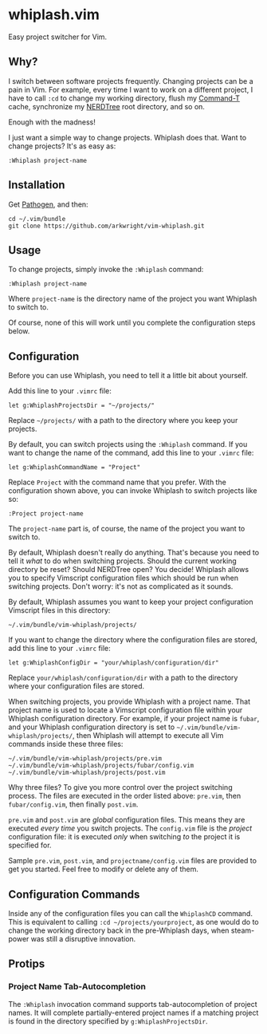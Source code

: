 # whiplash.vim

Easy project switcher for Vim.

## Why?

I switch between software projects frequently. Changing projects can be
a pain in Vim. For example, every time I want to work on a different
project, I have to call `:cd` to change my working directory, flush my
[Command-T](https://github.com/wincent/Command-T) cache, synchronize my
[NERDTree](https://github.com/scrooloose/nerdtree) root directory, and
so on.

Enough with the madness!

I just want a simple way to change projects. Whiplash does that. Want to
change projects? It's as easy as:

    :Whiplash project-name

## Installation

Get [Pathogen](https://github.com/tpope/vim-pathogen), and then:

    cd ~/.vim/bundle
    git clone https://github.com/arkwright/vim-whiplash.git

## Usage

To change projects, simply invoke the `:Whiplash` command:

    :Whiplash project-name

Where `project-name` is the directory name of the project you want
Whiplash to switch to.

Of course, none of this will work until you complete the configuration
steps below.

## Configuration

Before you can use Whiplash, you need to tell it a little bit about
yourself.

Add this line to your `.vimrc` file:

    let g:WhiplashProjectsDir = "~/projects/"

Replace `~/projects/` with a path to the directory where you keep your
projects.

By default, you can switch projects using the `:Whiplash` command. If
you want to change the name of the command, add this line to your
`.vimrc` file:

    let g:WhiplashCommandName = "Project"

Replace `Project` with the command name that you prefer. With the
configuration shown above, you can invoke Whiplash to switch projects
like so:

    :Project project-name

The `project-name` part is, of course, the name of the project you want
to switch to.

By default, Whiplash doesn't really do anything. That's because you need
to tell it *what* to do when switching projects. Should the current
working directory be reset? Should NERDTree open? You decide! Whiplash
allows you to specify Vimscript configuration files which should
be run when switching projects. Don't worry: it's not as complicated as
it sounds.

By default, Whiplash assumes you want to keep your project configuration
Vimscript files in this directory:

    ~/.vim/bundle/vim-whiplash/projects/

If you want to change the directory where the configuration files are
stored, add this line to your `.vimrc` file:

    let g:WhiplashConfigDir = "your/whiplash/configuration/dir"

Replace `your/whiplash/configuration/dir` with a path to the directory
where your configuration files are stored.

When switching projects, you provide Whiplash with a project name. That
project name is used to locate a Vimscript configuration file within
your Whiplash configuration directory. For example, if your project name
is `fubar`, and your Whiplash configuration directory is set to
`~/.vim/bundle/vim-whiplash/projects/`, then Whiplash will attempt to
execute all Vim commands inside these three files:

    ~/.vim/bundle/vim-whiplash/projects/pre.vim
    ~/.vim/bundle/vim-whiplash/projects/fubar/config.vim
    ~/.vim/bundle/vim-whiplash/projects/post.vim

Why three files? To give you more control over the project switching
process. The files are executed in the order listed above: `pre.vim`,
then `fubar/config.vim`, then finally `post.vim`.

`pre.vim` and `post.vim` are *global* configuration files. This means
they are executed *every time* you switch projects. The `config.vim`
file is the *project* configuration file: it is executed *only* when
switching *to* the project it is specified for.

Sample `pre.vim`, `post.vim`, and `projectname/config.vim` files are
provided to get you started. Feel free to modify or delete any of them.

## Configuration Commands

Inside any of the configuration files you can call the `WhiplashCD`
command. This is equivalent to calling `:cd ~/projects/yourproject`, as
one would do to change the working directory back in the pre-Whiplash
days, when steam-power was still a disruptive innovation.

## Protips

### Project Name Tab-Autocompletion

The `:Whiplash` invocation command supports tab-autocompletion of
project names. It will complete partially-entered project names if
a matching project is found in the directory specified by
`g:WhiplashProjectsDir`.
